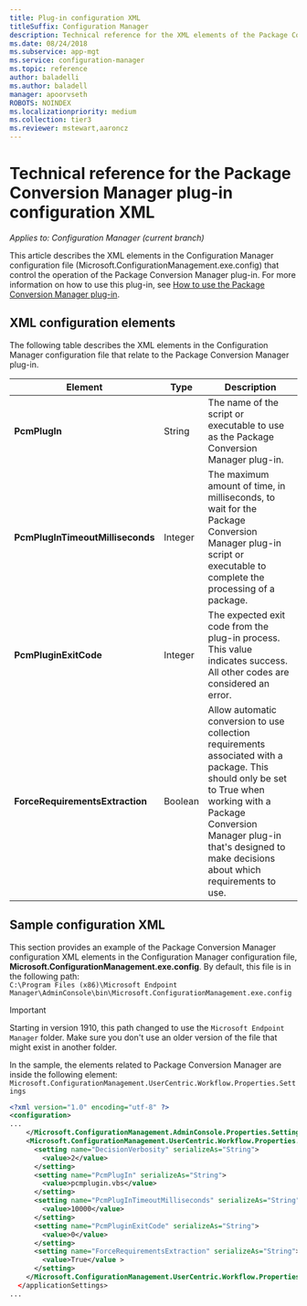 ```yaml
---
title: Plug-in configuration XML
titleSuffix: Configuration Manager
description: Technical reference for the XML elements of the Package Conversion Manager plug-in.
ms.date: 08/24/2018
ms.subservice: app-mgt
ms.service: configuration-manager
ms.topic: reference
author: baladelli
ms.author: baladell
manager: apoorvseth
ROBOTS: NOINDEX
ms.localizationpriority: medium
ms.collection: tier3
ms.reviewer: mstewart,aaroncz 
---
```


# Technical reference for the Package Conversion Manager plug-in configuration XML

*Applies to: Configuration Manager (current branch)*

<!--1357861-->

This article describes the XML elements in the Configuration Manager configuration file (Microsoft.ConfigurationManagement.exe.config) that control the operation of the Package Conversion Manager plug-in. For more information on how to use this plug-in, see [How to use the Package Conversion Manager plug-in](how-to-use-plug-in.md).



## XML configuration elements

The following table describes the XML elements in the Configuration Manager configuration file that relate to the Package Conversion Manager plug-in.

|Element  |Type  |Description  |
|---------|---------|---------|
|**PcmPlugIn**|String|The name of the script or executable to use as the Package Conversion Manager plug-in.|
|**PcmPlugInTimeoutMilliseconds**|Integer|The maximum amount of time, in milliseconds, to wait for the Package Conversion Manager plug-in script or executable to complete the processing of a package.|
|**PcmPluginExitCode**|Integer|The expected exit code from the plug-in process. This value indicates success. All other codes are considered an error.|
|**ForceRequirementsExtraction**|Boolean|Allow automatic conversion to use collection requirements associated with a package. This should only be set to True when working with a Package Conversion Manager plug-in that's designed to make decisions about which requirements to use.|



## Sample configuration XML

This section provides an example of the Package Conversion Manager configuration XML elements in the Configuration Manager configuration file, **Microsoft.ConfigurationManagement.exe.config**. By default, this file is in the following path:  
`C:\Program Files (x86)\Microsoft Endpoint Manager\AdminConsole\bin\Microsoft.ConfigurationManagement.exe.config`

> [!IMPORTANT]
> Starting in version 1910, this path changed to use the `Microsoft Endpoint Manager` folder. Make sure you don't use an older version of the file that might exist in another folder. 

In the sample, the elements related to Package Conversion Manager are inside the following element:
`Microsoft.ConfigurationManagement.UserCentric.Workflow.Properties.Settings`

``` XML
<?xml version="1.0" encoding="utf-8" ?>
<configuration>
...
    </Microsoft.ConfigurationManagement.AdminConsole.Properties.Settings>
    <Microsoft.ConfigurationManagement.UserCentric.Workflow.Properties.Settings>
      <setting name="DecisionVerbosity" serializeAs="String">
        <value>2</value>
      </setting>
      <setting name="PcmPlugIn" serializeAs="String">
        <value>pcmplugin.vbs</value>
      </setting>
      <setting name="PcmPlugInTimeoutMilliseconds" serializeAs="String">
        <value>10000</value>
      </setting>
      <setting name="PcmPluginExitCode" serializeAs="String">
        <value>0</value>
      </setting>
      <setting name="ForceRequirementsExtraction" serializeAs="String">
        <value>True</value >
      </setting>
    </Microsoft.ConfigurationManagement.UserCentric.Workflow.Properties.Settings>
  </applicationSettings>
...
```


